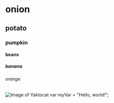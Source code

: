 # onion
## potato
### pumpkin
#### beans
##### banana
###### orange
![Image of Yaktocat](https://octodex.github.com/images/yaktocat.png)
var myVar = "Hello, world!";
